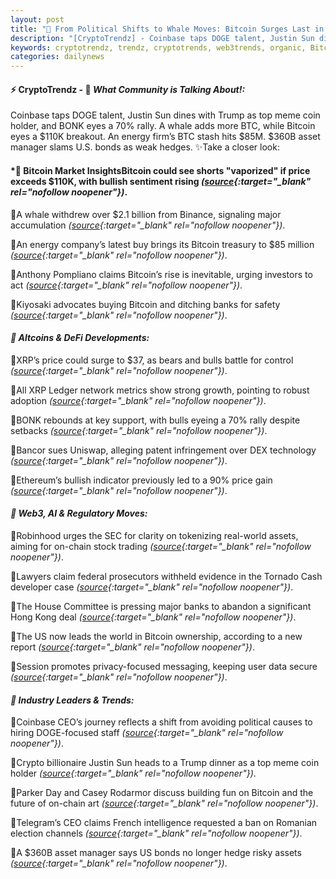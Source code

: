 ```yaml
---
layout: post
title: "🌅 From Political Shifts to Whale Moves: Bitcoin Surges Last in the Spotlight"
description: "[CryptoTrendz] - Coinbase taps DOGE talent, Justin Sun dines with Trump as top meme coin holder, and BONK eyes a 70% rally. A whale adds more BTC, while Bitcoin eyes a $110K breakout. An energy firm’s BTC stash hits $85M. $360B asset manager slams U.S. bonds as weak hedges."
keywords: cryptotrendz, trendz, cryptotrends, web3trends, organic, Bitcoin, BTC, Analyst, JPMorgan, CEO, DOGE, SEC, Network, Trump, XRP, Binance
categories: dailynews
---
```


#### ⚡ CryptoTrendz - 📌 *What Community is Talking About!:*

Coinbase taps DOGE talent, Justin Sun dines with Trump as top meme coin holder, and BONK eyes a 70% rally. A whale adds more BTC, while Bitcoin eyes a $110K breakout. An energy firm’s BTC stash hits $85M. $360B asset manager slams U.S. bonds as weak hedges. ✨Take a closer look:


#### *🔖  Bitcoin Market InsightsBitcoin could see shorts "vaporized" if price exceeds $110K, with bullish sentiment rising *([source](https://s.avyag.com/r0eo){:target="_blank" rel="nofollow noopener"})*.  

🔹A whale withdrew over $2.1 billion from Binance, signaling major accumulation *([source](https://s.avyag.com/yfj4){:target="_blank" rel="nofollow noopener"})*.  

🔹An energy company’s latest buy brings its Bitcoin treasury to $85 million *([source](https://s.avyag.com/fom8){:target="_blank" rel="nofollow noopener"})*.  

🔹Anthony Pompliano claims Bitcoin’s rise is inevitable, urging investors to act *([source](https://s.avyag.com/4lsq){:target="_blank" rel="nofollow noopener"})*.  

🔹Kiyosaki advocates buying Bitcoin and ditching banks for safety *([source](https://s.avyag.com/cmkm){:target="_blank" rel="nofollow noopener"})*.  

#### *🔖  Altcoins & DeFi Developments:*  

🔹XRP’s price could surge to $37, as bears and bulls battle for control *([source](https://s.avyag.com/619e){:target="_blank" rel="nofollow noopener"})*.  

🔹All XRP Ledger network metrics show strong growth, pointing to robust adoption *([source](https://s.avyag.com/qjoj){:target="_blank" rel="nofollow noopener"})*.  

🔹BONK rebounds at key support, with bulls eyeing a 70% rally despite setbacks *([source](https://s.avyag.com/2sj2){:target="_blank" rel="nofollow noopener"})*.  

🔹Bancor sues Uniswap, alleging patent infringement over DEX technology *([source](https://s.avyag.com/nwys){:target="_blank" rel="nofollow noopener"})*.  

🔹Ethereum’s bullish indicator previously led to a 90% price gain *([source](https://s.avyag.com/knbz){:target="_blank" rel="nofollow noopener"})*.  

#### *🔖  Web3, AI & Regulatory Moves:*  

🔹Robinhood urges the SEC for clarity on tokenizing real-world assets, aiming for on-chain stock trading *([source](https://s.avyag.com/49ct){:target="_blank" rel="nofollow noopener"})*.  

🔹Lawyers claim federal prosecutors withheld evidence in the Tornado Cash developer case *([source](https://s.avyag.com/0ywo){:target="_blank" rel="nofollow noopener"})*.  

🔹The House Committee is pressing major banks to abandon a significant Hong Kong deal *([source](https://s.avyag.com/dy0v){:target="_blank" rel="nofollow noopener"})*.  

🔹The US now leads the world in Bitcoin ownership, according to a new report *([source](https://s.avyag.com/1rn0){:target="_blank" rel="nofollow noopener"})*.  

🔹Session promotes privacy-focused messaging, keeping user data secure *([source](https://s.avyag.com/7tz3){:target="_blank" rel="nofollow noopener"})*.  

#### *🔖  Industry Leaders & Trends:*  

🔹Coinbase CEO’s journey reflects a shift from avoiding political causes to hiring DOGE-focused staff *([source](https://s.avyag.com/091o){:target="_blank" rel="nofollow noopener"})*.  

🔹Crypto billionaire Justin Sun heads to a Trump dinner as a top meme coin holder *([source](https://s.avyag.com/fgiy){:target="_blank" rel="nofollow noopener"})*.  

🔹Parker Day and Casey Rodarmor discuss building fun on Bitcoin and the future of on-chain art *([source](https://s.avyag.com/47hz){:target="_blank" rel="nofollow noopener"})*.  

🔹Telegram’s CEO claims French intelligence requested a ban on Romanian election channels *([source](https://s.avyag.com/2yrd){:target="_blank" rel="nofollow noopener"})*.  

🔹A $360B asset manager says US bonds no longer hedge risky assets *([source](https://s.avyag.com/crir){:target="_blank" rel="nofollow noopener"})*.